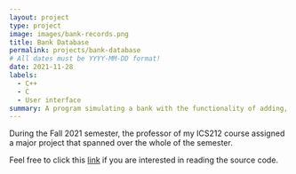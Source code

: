 ```yaml
---
layout: project
type: project
image: images/bank-records.png
title: Bank Database
permalink: projects/bank-database
# All dates must be YYYY-MM-DD format!
date: 2021-11-28
labels:
  - C++
  - C
  - User interface
summary: A program simulating a bank with the functionality of adding, displaying, and deleting records.
---
```



During the Fall 2021 semester, the professor of my ICS212 course assigned a major project that spanned over the whole of the semester.


Feel free to click this [link](https://github.com/justinjandoc/Bank-Database) if you are interested in reading the source code.
